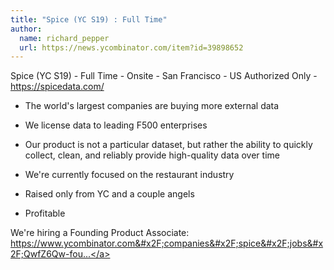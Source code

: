 ```yaml
---
title: "Spice (YC S19) : Full Time"
author:
  name: richard_pepper
  url: https://news.ycombinator.com/item?id=39898652
---
```

Spice (YC S19) - Full Time - Onsite - San Francisco - US Authorized Only - <a href="https:&#x2F;&#x2F;spicedata.com&#x2F;">https:&#x2F;&#x2F;spicedata.com&#x2F;</a>

- The world&#x27;s largest companies are buying more external data

- We license data to leading F500 enterprises

- Our product is not a particular dataset, but rather the ability to quickly collect, clean, and reliably provide high-quality data over time

- We&#x27;re currently focused on the restaurant industry

- Raised only from YC and a couple angels

- Profitable

We&#x27;re hiring a Founding Product Associate: <a href="https:&#x2F;&#x2F;www.ycombinator.com&#x2F;companies&#x2F;spice&#x2F;jobs&#x2F;QwfZ6Qw-founding-product-associate">https:&#x2F;&#x2F;www.ycombinator.com&#x2F;companies&#x2F;spice&#x2F;jobs&#x2F;QwfZ6Qw-fou...</a>
